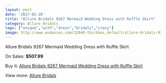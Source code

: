 ```yaml
---
layout: post
date: '2017-02-26'
title: "Allure Bridals 9267 Mermaid Wedding Dress with Ruffle Skirt"
category: Allure Bridals
tags: ["unique","with","dress","bridals","crazy"]
image: http://www.eudances.com/12048-thickbox_default/allure-bridals-9267-mermaid-wedding-dress-with-ruffle-skirt.jpg
---
```

Allure Bridals 9267 Mermaid Wedding Dress with Ruffle Skirt

On Sales: **$507.99**
<a href="https://www.eudances.com/en/allure-bridals/3766-allure-bridals-9267-mermaid-wedding-dress-with-ruffle-skirt.html"><amp-img layout="responsive" width="600" height="600" src="//www.eudances.com/12048-thickbox_default/allure-bridals-9267-mermaid-wedding-dress-with-ruffle-skirt.jpg" alt="Allure Bridals 9267 Mermaid Wedding Dress with Ruffle Skirt 0" /></a>
<a href="https://www.eudances.com/en/allure-bridals/3766-allure-bridals-9267-mermaid-wedding-dress-with-ruffle-skirt.html"><amp-img layout="responsive" width="600" height="600" src="//www.eudances.com/12052-thickbox_default/allure-bridals-9267-mermaid-wedding-dress-with-ruffle-skirt.jpg" alt="Allure Bridals 9267 Mermaid Wedding Dress with Ruffle Skirt 1" /></a>
<a href="https://www.eudances.com/en/allure-bridals/3766-allure-bridals-9267-mermaid-wedding-dress-with-ruffle-skirt.html"><amp-img layout="responsive" width="600" height="600" src="//www.eudances.com/12051-thickbox_default/allure-bridals-9267-mermaid-wedding-dress-with-ruffle-skirt.jpg" alt="Allure Bridals 9267 Mermaid Wedding Dress with Ruffle Skirt 2" /></a>
<a href="https://www.eudances.com/en/allure-bridals/3766-allure-bridals-9267-mermaid-wedding-dress-with-ruffle-skirt.html"><amp-img layout="responsive" width="600" height="600" src="//www.eudances.com/12050-thickbox_default/allure-bridals-9267-mermaid-wedding-dress-with-ruffle-skirt.jpg" alt="Allure Bridals 9267 Mermaid Wedding Dress with Ruffle Skirt 3" /></a>
<a href="https://www.eudances.com/en/allure-bridals/3766-allure-bridals-9267-mermaid-wedding-dress-with-ruffle-skirt.html"><amp-img layout="responsive" width="600" height="600" src="//www.eudances.com/12049-thickbox_default/allure-bridals-9267-mermaid-wedding-dress-with-ruffle-skirt.jpg" alt="Allure Bridals 9267 Mermaid Wedding Dress with Ruffle Skirt 4" /></a>

Buy it: [Allure Bridals 9267 Mermaid Wedding Dress with Ruffle Skirt](https://www.eudances.com/en/allure-bridals/3766-allure-bridals-9267-mermaid-wedding-dress-with-ruffle-skirt.html "Allure Bridals 9267 Mermaid Wedding Dress with Ruffle Skirt")

View more: [Allure Bridals](https://www.eudances.com/en/2-allure-bridals "Allure Bridals")